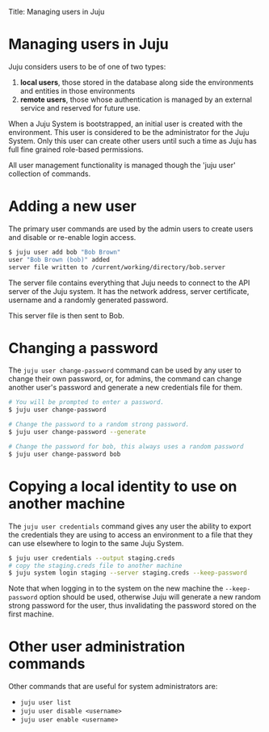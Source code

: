 Title: Managing users in Juju  

# Managing users in Juju

Juju considers users to be of one of two types:

  1. **local users**, those stored in the database along side the environments and
entities in those environments
  1. **remote users**, those whose authentication
is managed by an external service and reserved for future use.

When a Juju System is bootstrapped, an initial user is created with the 
environment. This user is considered to be the administrator for the Juju
System. Only this user can create other users until such a time as Juju has
full fine grained role-based permissions.

All user management functionality is managed though the 'juju user' collection
of commands.

# Adding a new user

The primary user commands are used by the admin users to create users and
disable or re-enable login access.

```bash
$ juju user add bob "Bob Brown"
user "Bob Brown (bob)" added
server file written to /current/working/directory/bob.server
```

The server file contains everything that Juju needs to connect to the API
server of the Juju system. It has the network address, server certificate,
username and a randomly generated password.

This server file is then sent to Bob.

# Changing a password

The `juju user change-password` command can be used by any user to change
their own password, or, for admins, the command can change another user's
password and generate a new credentials file for them.

```bash
# You will be prompted to enter a password.
$ juju user change-password

# Change the password to a random strong password.
$ juju user change-password --generate

# Change the password for bob, this always uses a random password
$ juju user change-password bob
```

# Copying a local identity to use on another machine

The `juju user credentials` command gives any user the ability to export the
credentials they are using to access an environment to a file that they can
use elsewhere to login to the same Juju System.

```bash
$ juju user credentials --output staging.creds
# copy the staging.creds file to another machine
$ juju system login staging --server staging.creds --keep-password
```

Note that when logging in to the system on the new machine the `--keep-
password` option should be used, otherwise Juju will generate a new random
strong password for the user, thus invalidating the password stored on the
first machine.

# Other user administration commands

Other commands that are useful for system administrators are:

  - `juju user list`
  - `juju user disable <username>`
  - `juju user enable <username>`

